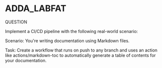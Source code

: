 # ADDA_LABFAT

QUESTION

Implement a CI/CD pipeline with the following real-world scenario:

Scenario: You're writing documentation using Markdown files.

Task: Create a workflow that runs on push to any branch and uses an action like actions/markdown-toc to automatically generate a table of contents for your documentation.

